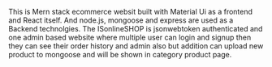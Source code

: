 This is Mern stack ecommerce websit built with Material Ui as a frontend and React itself. And node.js, mongoose and express are used as a Backend technolgies.
The ISonlineSHOP is jsonwebtoken authenticated and one admin based website where multiple user can login and signup then they can see their order history and admin also but addition can upload new product to mongoose and will be shown in category product page.    
